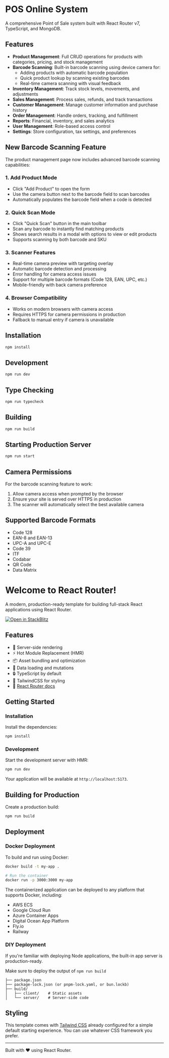 # POS Online System

A comprehensive Point of Sale system built with React Router v7, TypeScript, and MongoDB.

## Features

- **Product Management**: Full CRUD operations for products with categories, pricing, and stock management
- **Barcode Scanning**: Built-in barcode scanning using device camera for:
  - Adding products with automatic barcode population
  - Quick product lookup by scanning existing barcodes
  - Real-time camera scanning with visual feedback
- **Inventory Management**: Track stock levels, movements, and adjustments
- **Sales Management**: Process sales, refunds, and track transactions
- **Customer Management**: Manage customer information and purchase history
- **Order Management**: Handle orders, tracking, and fulfillment
- **Reports**: Financial, inventory, and sales analytics
- **User Management**: Role-based access control
- **Settings**: Store configuration, tax settings, and preferences

## New Barcode Scanning Feature

The product management page now includes advanced barcode scanning capabilities:

### 1. **Add Product Mode**
- Click "Add Product" to open the form
- Use the camera button next to the barcode field to scan barcodes
- Automatically populates the barcode field when a code is detected

### 2. **Quick Scan Mode**
- Click "Quick Scan" button in the main toolbar
- Scan any barcode to instantly find matching products
- Shows search results in a modal with options to view or edit products
- Supports scanning by both barcode and SKU

### 3. **Scanner Features**
- Real-time camera preview with targeting overlay
- Automatic barcode detection and processing
- Error handling for camera access issues
- Support for multiple barcode formats (Code 128, EAN, UPC, etc.)
- Mobile-friendly with back camera preference

### 4. **Browser Compatibility**
- Works on modern browsers with camera access
- Requires HTTPS for camera permissions in production
- Fallback to manual entry if camera is unavailable

## Installation

```bash
npm install
```

## Development

```bash
npm run dev
```

## Type Checking

```bash
npm run typecheck
```

## Building

```bash
npm run build
```

## Starting Production Server

```bash
npm run start
```

## Camera Permissions

For the barcode scanning feature to work:
1. Allow camera access when prompted by the browser
2. Ensure your site is served over HTTPS in production
3. The scanner will automatically select the best available camera

## Supported Barcode Formats

- Code 128
- EAN-8 and EAN-13
- UPC-A and UPC-E
- Code 39
- ITF
- Codabar
- QR Code
- Data Matrix

# Welcome to React Router!

A modern, production-ready template for building full-stack React applications using React Router.

[![Open in StackBlitz](https://developer.stackblitz.com/img/open_in_stackblitz.svg)](https://stackblitz.com/github/remix-run/react-router-templates/tree/main/default)

## Features

- 🚀 Server-side rendering
- ⚡️ Hot Module Replacement (HMR)
- 📦 Asset bundling and optimization
- 🔄 Data loading and mutations
- 🔒 TypeScript by default
- 🎉 TailwindCSS for styling
- 📖 [React Router docs](https://reactrouter.com/)

## Getting Started

### Installation

Install the dependencies:

```bash
npm install
```

### Development

Start the development server with HMR:

```bash
npm run dev
```

Your application will be available at `http://localhost:5173`.

## Building for Production

Create a production build:

```bash
npm run build
```

## Deployment

### Docker Deployment

To build and run using Docker:

```bash
docker build -t my-app .

# Run the container
docker run -p 3000:3000 my-app
```

The containerized application can be deployed to any platform that supports Docker, including:

- AWS ECS
- Google Cloud Run
- Azure Container Apps
- Digital Ocean App Platform
- Fly.io
- Railway

### DIY Deployment

If you're familiar with deploying Node applications, the built-in app server is production-ready.

Make sure to deploy the output of `npm run build`

```
├── package.json
├── package-lock.json (or pnpm-lock.yaml, or bun.lockb)
├── build/
│   ├── client/    # Static assets
│   └── server/    # Server-side code
```

## Styling

This template comes with [Tailwind CSS](https://tailwindcss.com/) already configured for a simple default starting experience. You can use whatever CSS framework you prefer.

---

Built with ❤️ using React Router.
